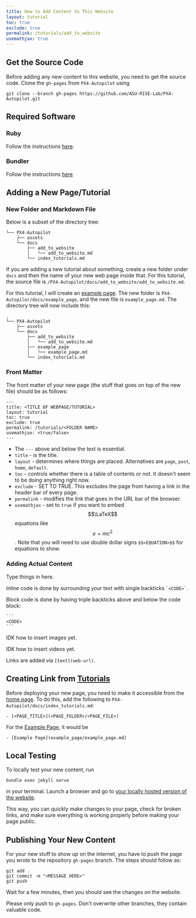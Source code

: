 ```yaml
---
title: How to Add Content to This Website
layout: tutorial
toc: true
exclude: true
permalink: /tutorials/add_to_website
usemathjax: true
---
```


## Get the Source Code

Before adding any new content to this website, you need to get the source code. 
Clone the `gh-pages` from `PX4-Autopilot` using

```
git clone --branch gh-pages https://github.com/ASU-RISE-Lab/PX4-Autopilot.git
```

## Required Software

### Ruby

Follow the instructions [here](https://www.ruby-lang.org/en/documentation/installation/).

### Bundler

Follow the instructions [here](https://bundler.io)

## Adding a New Page/Tutorial

### New Folder and Markdown File

Below is a subset of the directory tree:

```
└── PX4-Autopilot
    ├── assets
    └── docs
        ├── add_to_website
        │   └── add_to_website.md
        └── index_tutorials.md
```

If you are adding a new tutorial about something, create a new folder under `docs`
and then the name of your new web page inside that. For this tutorial, the source file
is `/PX4-Autopilot/docs/add_to_website/add_to_website.md`.

For this tutorial, I will create an [example page](../example_page/example_page.md). 
The new folder is `PX4-Autopilor/docs/example_page`, and the new file is `example_page.md`.
The directory tree will now include this:
```
.
└── PX4-Autopilot
    ├── assets
    └── docs
        ├── add_to_website
        │   └── add_to_website.md
        ├── example_page
        │   └── example_page.md
        └── index_tutorials.md
```

### Front Matter

The front matter of your new page (the stuff that goes on top of the new file) should be as follows: 
```
---
title: <TITLE OF WEBPAGE/TUTORIAL>
layout: tutorial
toc: true
exclude: true
permalink: /tutorials/<FOLDER NAME>
usemathjax: <true/false>
---
```

- The `---` above and below the text is essential.
- `title` - is the title.
- `layout` - determines where things are placed. Alternatives are `page`, `post`, `home`, `default`.
- `toc` - controls whether there is a table of contents or not. It doesn't seem to be doing anything right now.
- `exclude` - SET TO TRUE. This excludes the page from having a link in the header bar of every page.
- `permalink` - modifies the link that goes in the URL bar of the browser. 
- `usemathjax` - set to `true` if you want to embed $$\LaTeX$$ equations like $$e=mc^2$$. Note that you will need to use double dollar signs `$$<EQUATION>$$` for equations to show.

### Adding Actual Content

Type things in here.

Inline code is done by surrounding your text with single backticks `` `<CODE>` ``.

Block code is done by having triple backticks above and below the code block:

````
```
<CODE>
```
````

IDK how to insert images yet.

IDK how to insert videos yet.

Links are added via `[text](web-url)`.

## Creating Link from [Tutorials](..)

Before deploying your new page, you need to make it accessible from the [home page](../../index.markdown).
To do this, add the following to `PX4-Autopilot/docs/index_tutorials.md`:
```
- [<PAGE_TITLE>](<PAGE_FOLDER>/<PAGE_FILE>)
```

For the [Example Page](../example_page/example_page.md), it would be
```
- [Example Page](example_page/example_page.md)
```

## Local Testing

To locally test your new content, run
```
bundle exec jekyll serve
```
in your terminal. Launch a browser and go to [your locally hosted version of the website](http://127.0.0.1:4000/PX4-Autopilot/).

This way, you can quickly make changes to your page, check for broken links, and make sure everything is working
properly before making your page public.

## Publishing Your New Content

For your new stuff to show up on the internet, you have to push the page you wrote to the repository `gh-pages` branch.
The steps should follow as:
```
git add .
git commit -m "<MESSAGE HERE>"
git push
```

Wait for a few minutes, then you should see the changes on the website.

Please only push to `gh-pages`. Don't overwrite other branches, they contain valuable code.